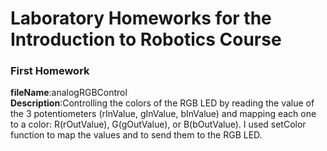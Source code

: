 # Laboratory Homeworks for the Introduction to Robotics Course

### First Homework 
**fileName**:analogRGBControl  
**Description**:Controlling the colors of the RGB LED by reading the value of the 3 potentiometers (rInValue, gInValue, bInValue) and mapping each one to a color: R(rOutValue), G(gOutValue), or B(bOutValue). I used setColor function to map the values and to send them to the RGB LED.
